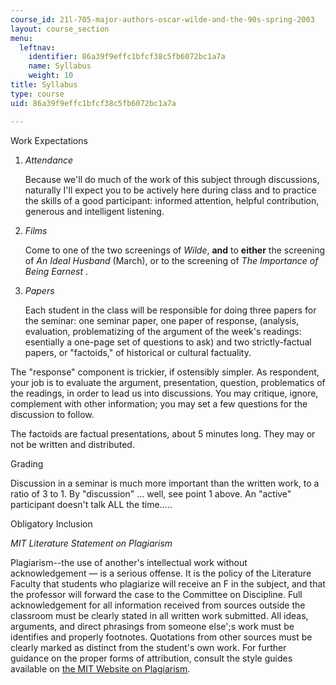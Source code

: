 ```yaml
---
course_id: 21l-705-major-authors-oscar-wilde-and-the-90s-spring-2003
layout: course_section
menu:
  leftnav:
    identifier: 86a39f9effc1bfcf38c5fb6072bc1a7a
    name: Syllabus
    weight: 10
title: Syllabus
type: course
uid: 86a39f9effc1bfcf38c5fb6072bc1a7a

---
```


Work Expectations

1.  _Attendance_  
      
    Because we'll do much of the work of this subject through discussions, naturally I'll expect you to be actively here during class and to practice the skills of a good participant: informed attention, helpful contribution, generous and intelligent listening.  
      
    
2.  _Films_  
      
    Come to one of the two screenings of _Wilde_, **and** to **either** the screening of _An Ideal Husband_ (March), or to the screening of _The Importance of Being Earnest_ .  
      
    
3.  _Papers_  
      
    Each student in the class will be responsible for doing three papers for the seminar: one seminar paper, one paper of response, (analysis, evaluation, problematizing of the argument of the week's readings: esentially a one-page set of questions to ask) and two strictly-factual papers, or "factoids," of historical or cultural factuality.
    

The "response" component is trickier, if ostensibly simpler. As respondent, your job is to evaluate the argument, presentation, question, problematics of the readings, in order to lead us into discussions. You may critique, ignore, complement with other information; you may set a few questions for the discussion to follow.

The factoids are factual presentations, about 5 minutes long. They may or not be written and distributed.

Grading

Discussion in a seminar is much more important than the written work, to a ratio of 3 to 1. By "discussion" ... well, see point 1 above. An "active" participant doesn't talk ALL the time.....

Obligatory Inclusion

_MIT Literature Statement on Plagiarism_

Plagiarism--the use of another's intellectual work without acknowledgement — is a serious offense. It is the policy of the Literature Faculty that students who plagiarize will receive an F in the subject, and that the professor will forward the case to the Committee on Discipline. Full acknowledgement for all information received from sources outside the classroom must be clearly stated in all written work submitted. All ideas, arguments, and direct phrasings from someone else';s work must be identifies and properly footnotes. Quotations from other sources must be clearly marked as distinct from the student's own work. For further guidance on the proper forms of attribution, consult the style guides available on [the MIT Website on Plagiarism](http://cmsw.mit.edu/writing-and-communication-center/avoiding-plagiarism/).
